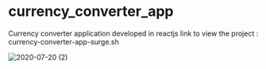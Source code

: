 # currency_converter_app
Currency converter application developed in reactjs
link to view the project : currency-converter-app-surge.sh

![2020-07-20 (2)](https://user-images.githubusercontent.com/50666531/87935086-c7748a80-ca66-11ea-80c8-2aa237b4e231.png)
